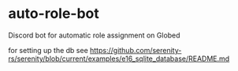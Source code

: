 # auto-role-bot

Discord bot for automatic role assignment on Globed

for setting up the db see https://github.com/serenity-rs/serenity/blob/current/examples/e16_sqlite_database/README.md